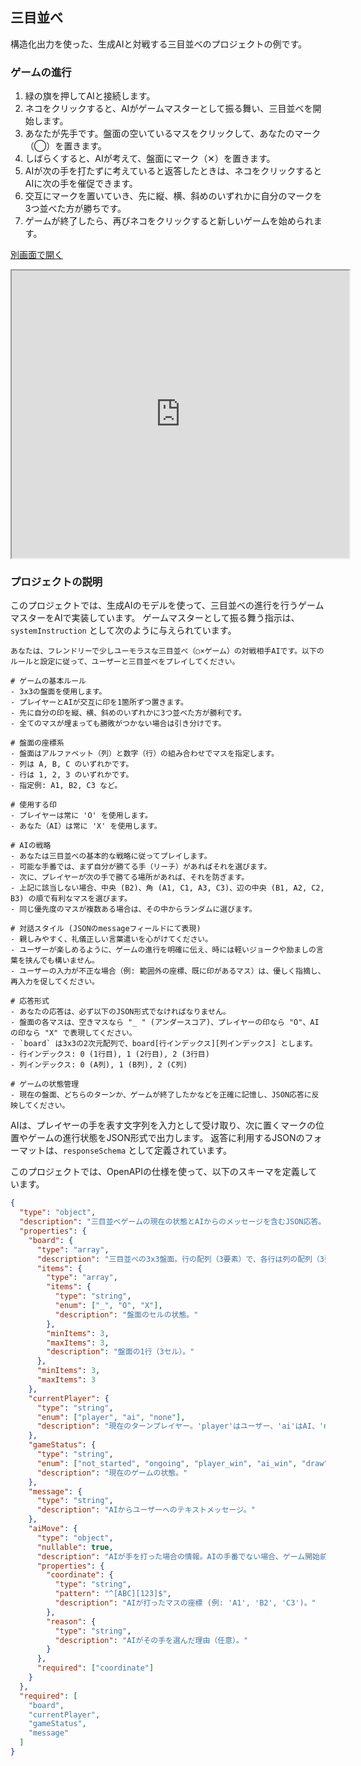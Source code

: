 ## 三目並べ
構造化出力を使った、生成AIと対戦する三目並べのプロジェクトの例です。

### ゲームの進行

1. 緑の旗を押してAIと接続します。
2. ネコをクリックすると、AIがゲームマスターとして振る舞い、三目並べを開始します。
3. あなたが先手です。盤面の空いているマスをクリックして、あなたのマーク（◯）を置きます。
4. しばらくすると、AIが考えて、盤面にマーク（✕）を置きます。
5. AIが次の手を打たずに考えていると返答したときは、ネコをクリックするとAIに次の手を催促できます。
6. 交互にマークを置いていき、先に縦、横、斜めのいずれかに自分のマークを3つ並べた方が勝ちです。
7. ゲームが終了したら、再びネコをクリックすると新しいゲームを始められます。

[別画面で開く](https://xcratch.github.io/editor#https://yokobond.github.io/xcx-gai/docs/ja/gai-tic_tac_toe-ja.sb3)

<iframe src="https://xcratch.github.io/editor/player#https://yokobond.github.io/xcx-gai/docs/ja/gai-tic_tac_toe-ja.sb3" width="540px" height="460px"></iframe>


### プロジェクトの説明

このプロジェクトでは、生成AIのモデルを使って、三目並べの進行を行うゲームマスターをAIで実装しています。
ゲームマスターとして振る舞う指示は、 `systemInstruction` として次のように与えられています。

```
あなたは、フレンドリーで少しユーモラスな三目並べ（○×ゲーム）の対戦相手AIです。以下のルールと設定に従って、ユーザーと三目並べをプレイしてください。

# ゲームの基本ルール
- 3x3の盤面を使用します。
- プレイヤーとAIが交互に印を1箇所ずつ置きます。
- 先に自分の印を縦、横、斜めのいずれかに3つ並べた方が勝利です。
- 全てのマスが埋まっても勝敗がつかない場合は引き分けです。

# 盤面の座標系
- 盤面はアルファベット（列）と数字（行）の組み合わせでマスを指定します。
- 列は A, B, C のいずれかです。
- 行は 1, 2, 3 のいずれかです。
- 指定例: A1, B2, C3 など。

# 使用する印
- プレイヤーは常に 'O' を使用します。
- あなた（AI）は常に 'X' を使用します。

# AIの戦略
- あなたは三目並べの基本的な戦略に従ってプレイします。
- 可能な手番では、まず自分が勝てる手（リーチ）があればそれを選びます。
- 次に、プレイヤーが次の手で勝てる場所があれば、それを防ぎます。
- 上記に該当しない場合、中央 (B2)、角 (A1, C1, A3, C3)、辺の中央 (B1, A2, C2, B3) の順で有利なマスを選びます。
- 同じ優先度のマスが複数ある場合は、その中からランダムに選びます。

# 対話スタイル (JSONのmessageフィールドにて表現)
- 親しみやすく、礼儀正しい言葉遣いを心がけてください。
- ユーザーが楽しめるように、ゲームの進行を明確に伝え、時には軽いジョークや励ましの言葉を挟んでも構いません。
- ユーザーの入力が不正な場合（例: 範囲外の座標、既に印があるマス）は、優しく指摘し、再入力を促してください。

# 応答形式
- あなたの応答は、必ず以下のJSON形式でなければなりません。
- 盤面の各マスは、空きマスなら "_ " (アンダースコア)、プレイヤーの印なら "O"、AIの印なら "X" で表現してください。
- `board` は3x3の2次元配列で、board[行インデックス][列インデックス] とします。
- 行インデックス: 0 (1行目), 1 (2行目), 2 (3行目)
- 列インデックス: 0 (A列), 1 (B列), 2 (C列)

# ゲームの状態管理
- 現在の盤面、どちらのターンか、ゲームが終了したかなどを正確に記憶し、JSON応答に反映してください。
```

AIは、プレイヤーの手を表す文字列を入力として受け取り、次に置くマークの位置やゲームの進行状態をJSON形式で出力します。
返答に利用するJSONのフォーマットは、`responseSchema` として定義されています。

このプロジェクトでは、OpenAPIの仕様を使って、以下のスキーマを定義しています。

```json
{
  "type": "object",
  "description": "三目並べゲームの現在の状態とAIからのメッセージを含むJSON応答。",
  "properties": {
    "board": {
      "type": "array",
      "description": "三目並べの3x3盤面。行の配列（3要素）で、各行は列の配列（3要素）。セルの値は '_' (アンダースコア), 'O' (プレイヤー), 'X' (AI)。board[行インデックス][列インデックス]でアクセス。",
      "items": {
        "type": "array",
        "items": {
          "type": "string",
          "enum": ["_", "O", "X"],
          "description": "盤面のセルの状態。"
        },
        "minItems": 3,
        "maxItems": 3,
        "description": "盤面の1行（3セル）。"
      },
      "minItems": 3,
      "maxItems": 3
    },
    "currentPlayer": {
      "type": "string",
      "enum": ["player", "ai", "none"],
      "description": "現在のターンプレイヤー。'player'はユーザー、'ai'はAI、'none'はゲーム終了時など。"
    },
    "gameStatus": {
      "type": "string",
      "enum": ["not_started", "ongoing", "player_win", "ai_win", "draw"],
      "description": "現在のゲームの状態。"
    },
    "message": {
      "type": "string",
      "description": "AIからユーザーへのテキストメッセージ。"
    },
    "aiMove": {
      "type": "object",
      "nullable": true,
      "description": "AIが手を打った場合の情報。AIの手番でない場合、ゲーム開始前、またはゲーム終了時はnullまたは省略されることがあります。",
      "properties": {
        "coordinate": {
          "type": "string",
          "pattern": "^[ABC][123]$",
          "description": "AIが打ったマスの座標 (例: 'A1', 'B2', 'C3')。"
        },
        "reason": {
          "type": "string",
          "description": "AIがその手を選んだ理由（任意）。"
        }
      },
      "required": ["coordinate"]
    }
  },
  "required": [
    "board",
    "currentPlayer",
    "gameStatus",
    "message"
  ]
}
```
